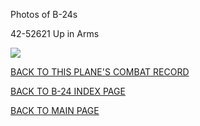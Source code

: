 
Photos of B-24s






 




42-52621 Up in Arms  

![](42-52621.jpg)  
  

[BACK TO THIS PLANE'S COMBAT RECORD](ValorToVictory/b24s/42-52621.md)  

[BACK TO B-24 INDEX PAGE](ValorToVictory/000b24s.md)  

[BACK TO MAIN PAGE](ValorToVictory/index.html)



